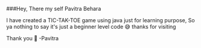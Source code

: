 ###Hey, There my self Pavitra Behara

I have created a TIC-TAK-TOE game using java just for learning purpose, So ya nothing to say it's just a beginner level code 😅
thanks for visiting 

Thank you 💖
-Pavitra
